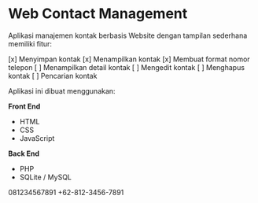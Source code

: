 # Web Contact Management

Aplikasi manajemen kontak berbasis Website dengan tampilan sederhana memiliki fitur:

[x] Menyimpan kontak
[x] Menampilkan kontak
[x] Membuat format nomor telepon
[ ] Menampilkan detail kontak
[ ] Mengedit kontak
[ ] Menghapus kontak
[ ] Pencarian kontak

Aplikasi ini dibuat menggunakan:

**Front End**
- HTML
- CSS
- JavaScript

**Back End**
- PHP
- SQLite / MySQL

081234567891
+62-812-3456-7891